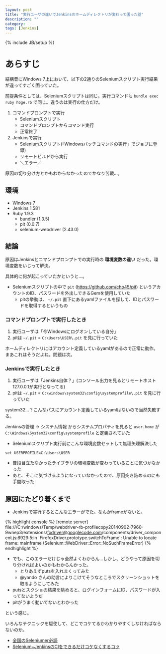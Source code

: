 ```yaml
---
layout: post
title: "実行ユーザの違いでJenkinsのホームディレクトリが変わって困った話"
description: ""
category: 
tags: [Jenkins]
---
```

{% include JB/setup %}

# あらすじ

結構昔にWindows 7上において、以下の2通りのSeleniumスクリプト実行結果が違ってすごく困っていた。

前提条件としては、Seleniumスクリプトは同じ。実行コマンドも `bundle exec ruby hoge.rb` で同じ。違うのは実行の仕方だけ。

1. コマンドプロンプトで実行
    - Seleniumスクリプト
    - コマンドプロンプトからコマンド実行
    - 正常終了
2. Jenkinsで実行
    - Seleniumスクリプト(「Windowsバッチコマンドの実行」でジョブに登録)
    - リモートビルドから実行
    - ＼エラー／

原因の切り分け方とかもわからなかったのでかなり苦戦…。

## 環境

- Windows 7
- Jenkins 1.581
- Ruby 1.9.3
    - bundler (1.3.5)
    - pit (0.0.7)
    - selenium-webdriver (2.43.0)

## 結論

原因はJenkinsとコマンドプロンプトでの実行時の **環境変数の違い** だった。環境変数をいじって解決。

具体的に何が起こっていたかというと…。

- Seleniumスクリプトの中で `pit` (https://github.com/cho45/pit) というアカウントのID、パスワードを外出しできるGemを使用していた
    - pitの挙動は、 `~/.pit` 直下にあるyamlファイルを探して、IDとパスワードを取得するというもの

### コマンドプロンプトで実行したとき

1. 実行ユーザは「今Windowsにログオンしている自分」
1. pitは `~/.pit` = `C:\Users\USER\.pit` を見に行っていた

ホームディレクトリにはアカウント定義しているyamlがあるので正常に動作。まあこれはそうだよね。問題は次。

### Jenkinsで実行したとき

1. 実行ユーザは「Jenkins自体？」(コンソール出力を見るとリモートホスト127.0.0.1が実行となってる)
1. pitは `~/.pit` = `C:\windows\system32\config\systemprofile\.pit` を見に行っていた

system32…？こんなパスにアカウント定義しているyamlはないので当然失敗する。

Jenkinsの管理 -> システム情報 からシステムプロパティを見ると `user.home` が `C:\Windows\System32\config\systemprofile` と定義されていた

- Seleniumスクリプト実行前にこんな環境変数セットして無理矢理解決した

`set USERPROFILE=C:\Users\USER`

- 普段目立たなかったライブラリの環境変数が変わっていることに気づかなかった
- あと、そこに気づけるようになっていなかったので、原因突き詰めるのにも手間取った

## 原因にたどり着くまで

- Jenkinsで実行するとこんなエラーがでた。なんかframeがないと。

{% highlight console %}
[remote server] file:///C:/windows/Temp/webdriver-rb-profilecopy20140902-7960-9wnep3/extensions/fxdriver@googlecode.com/components/driver_component.js:8929:5:in `FirefoxDriver.prototype.switchToFrame': Unable to locate frame: mainframe (Selenium::WebDriver::Error::NoSuchFrameError)
{% endhighlight %}

- でも、このエラーだけじゃ全然よくわからん…しかし、どうやって原因を切り分ければよいのかもわからんかった。
  - とりあえずputsを入れまくってみた
  - @yando さんの助言によりこけてそうなところでスクリーンショットを取るようにしてみた
- putsとスクショの結果を眺めると、ログインフォームにID、パスワードが入ってないようだ
- pitがうまく動いてないとわかった

という感じ。

いろんなテクニックを駆使して、どこでコケてるかわかりやすくしなければならないのか。

- [全国のSeleniumer必読](http://qiita.com/oh_rusty_nail/items/b8ba525d31ea7c522856)
- [Selenium+JenkinsのCIをできるだけコケなくするコツ](http://qiita.com/oh_rusty_nail/items/d2284efc7fd2dd7c3206)
